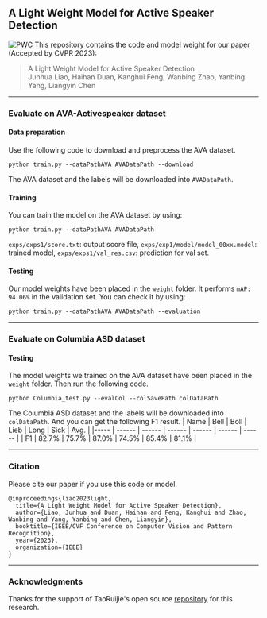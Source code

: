 ## A Light Weight Model for Active Speaker Detection
[![PWC](https://img.shields.io/endpoint.svg?url=https://paperswithcode.com/badge/a-light-weight-model-for-active-speaker/audio-visual-active-speaker-detection-on-ava)](https://paperswithcode.com/sota/audio-visual-active-speaker-detection-on-ava?p=a-light-weight-model-for-active-speaker)
This repository contains the code and model weight for our [paper](https://arxiv.org/pdf/2303.04439.pdf) (Accepted by CVPR 2023):

> A Light Weight Model for Active Speaker Detection  
> Junhua Liao, Haihan Duan, Kanghui Feng, Wanbing Zhao, Yanbing Yang, Liangyin Chen


***
### Evaluate on AVA-Activespeaker dataset 

#### Data preparation
Use the following code to download and preprocess the AVA dataset.
```
python train.py --dataPathAVA AVADataPath --download 
```
The AVA dataset and the labels will be downloaded into `AVADataPath`.

#### Training
You can train the model on the AVA dataset by using:
```
python train.py --dataPathAVA AVADataPath
```
`exps/exps1/score.txt`: output score file, `exps/exp1/model/model_00xx.model`: trained model, `exps/exps1/val_res.csv`: prediction for val set.

#### Testing
Our model weights have been placed in the `weight` folder. It performs `mAP: 94.06%` in the validation set. You can check it by using: 
```
python train.py --dataPathAVA AVADataPath --evaluation
```


***
### Evaluate on Columbia ASD dataset

#### Testing
The model weights we trained on the AVA dataset have been placed in the `weight` folder. Then run the following code.
```
python Columbia_test.py --evalCol --colSavePath colDataPath
```
The Columbia ASD dataset and the labels will be downloaded into `colDataPath`. And you can get the following F1 result.
| Name |  Bell  |  Boll  |  Lieb  |  Long  |  Sick  |  Avg.  |
|----- | ------ | ------ | ------ | ------ | ------ | ------ |
|  F1  |  82.7% |  75.7% |  87.0% |  74.5% |  85.4% |  81.1% |


***
### Citation

Please cite our paper if you use this code or model. 

```
@inproceedings{liao2023light,
  title={A Light Weight Model for Active Speaker Detection},
  author={Liao, Junhua and Duan, Haihan and Feng, Kanghui and Zhao, Wanbing and Yang, Yanbing and Chen, Liangyin},
  booktitle={IEEE/CVF Conference on Computer Vision and Pattern Recognition},
  year={2023},
  organization={IEEE}
}
```

***
### Acknowledgments
Thanks for the support of TaoRuijie's open source [repository](https://github.com/TaoRuijie/TalkNet-ASD) for this research.

